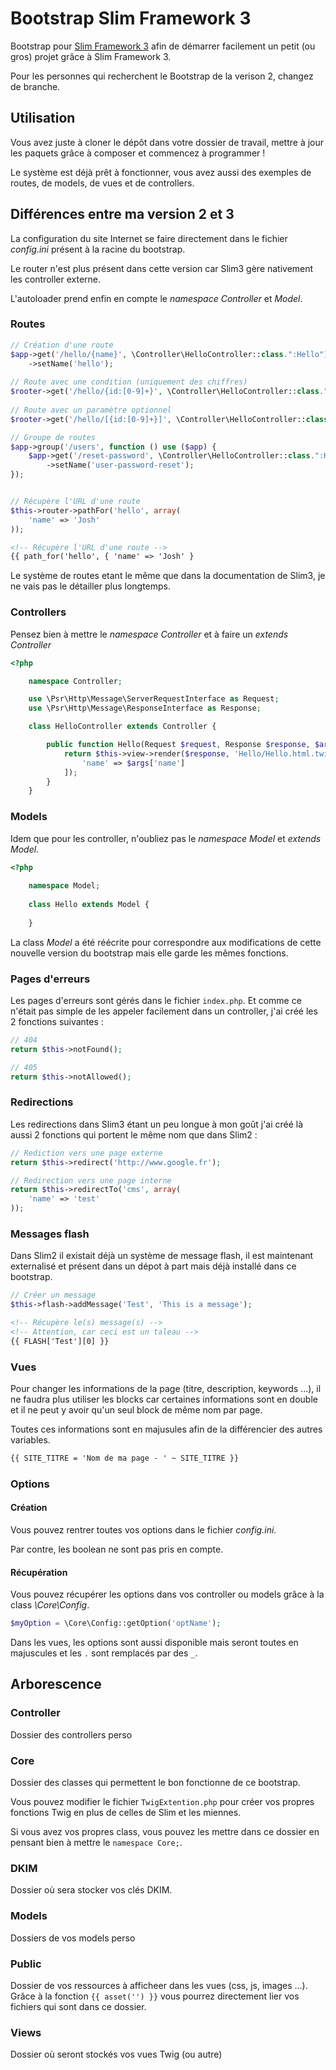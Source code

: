 # Bootstrap Slim Framework 3

Bootstrap pour [Slim Framework 3](http://www.slimframework.com/) afin de démarrer facilement un petit (ou gros) projet grâce à Slim Framework 3.

Pour les personnes qui recherchent le Bootstrap de la verison 2, changez de branche.

## Utilisation
Vous avez juste à cloner le dépôt dans votre dossier de travail, mettre à jour les paquets grâce à composer et commencez à programmer !  
    
Le système est déjà prêt à fonctionner, vous avez aussi des exemples de routes, de models, de vues et de controllers.


## Différences entre ma version 2 et 3

La configuration du site Internet se faire directement dans le fichier *config.ini* présent à la racine du bootstrap.

Le router n'est plus présent dans cette version car Slim3 gère nativement les controller externe.

L'autoloader prend enfin en compte le *namespace* *Controller* et *Model*.

### Routes
```php
// Création d'une route
$app->get('/hello/{name}', \Controller\HelloController::class.":Hello")
    ->setName('hello');
       
// Route avec une condition (uniquement des chiffres)
$rooter->get('/hello/{id:[0-9]+}', \Controller\HelloController::class.":Hello");
       
// Route avec un paramètre optionnel
$rooter->get('/hello/[{id:[0-9]+}]', \Controller\HelloController::class.":Hello");

// Groupe de routes
$app->group('/users', function () use ($app) {
    $app->get('/reset-password', \Controller\HelloController::class.":Hello")
        ->setName('user-password-reset');
});


// Récupère l'URL d'une route
$this->router->pathFor('hello', array(
    'name' => 'Josh'
));
```

```html
<!-- Récupère l'URL d'une route -->
{{ path_for('hello', { 'name' => 'Josh' }
```

Le système de routes etant le même que dans la documentation de Slim3, je ne vais pas le détailler plus longtemps.

### Controllers
Pensez bien à mettre le *namespace Controller* et à faire un *extends Controller*
```php
<?php

    namespace Controller;

    use \Psr\Http\Message\ServerRequestInterface as Request;
    use \Psr\Http\Message\ResponseInterface as Response;

    class HelloController extends Controller {

        public function Hello(Request $request, Response $response, $args) {
            return $this->view->render($response, 'Hello/Hello.html.twig', [
                'name' => $args['name']
            ]);
        }
    }
```

### Models
Idem que pour les controller, n'oubliez pas le *namespace Model* et *extends Model*.
```php
<?php
    
    namespace Model;
    
    class Hello extends Model {
        
    }
```
La class *Model* a été réécrite pour correspondre aux modifications de cette nouvelle version du bootstrap mais elle garde les mêmes fonctions.

### Pages d'erreurs
Les pages d'erreurs sont gérés dans le fichier `index.php`. Et comme ce n'était pas simple de les appeler facilement dans un controller, j'ai créé les 2 fonctions suivantes :
```php
// 404
return $this->notFound();

// 405
return $this->notAllowed();
```

### Redirections
Les redirections dans Slim3 étant un peu longue à mon goût j'ai créé là aussi 2 fonctions qui portent le même nom que dans Slim2 :
```php
// Rediction vers une page externe
return $this->redirect('http://www.google.fr');

// Redirection vers une page interne
return $this->redirectTo('cms', array(
    'name' => 'test'
));
```

### Messages flash
Dans Slim2 il existait déjà un système de message flash, il est maintenant externalisé et présent dans un dépot à part mais déjà installé dans ce bootstrap.
```php
// Créer un message
$this->flash->addMessage('Test', 'This is a message');
```

```html
<!-- Récupère le(s) message(s) -->
<!-- Attention, car ceci est un taleau -->
{{ FLASH['Test'][0] }}
```

### Vues
Pour changer les informations de la page (titre, description, keywords ...), il ne faudra plus utiliser les blocks car certaines informations sont en double et il ne peut y avoir qu'un seul block de même nom par page.

Toutes ces informations sont en majusules afin de la différencier des autres variables.
```html
{{ SITE_TITRE = 'Nom de ma page - ' ~ SITE_TITRE }}
```

### Options

#### Création
Vous pouvez rentrer toutes vos options dans le fichier *config.ini*.

Par contre, les boolean ne sont pas pris en compte.

#### Récupération
Vous pouvez récupérer les options dans vos controller ou models grâce à la class *\Core\Config*.
```php
$myOption = \Core\Config::getOption('optName');
```
Dans les vues, les options sont aussi disponible mais seront toutes en majuscules et les `.` sont remplacés par des `_`.


## Arborescence

### Controller
Dossier des controllers perso
 
### Core
Dossier des classes qui permettent le bon fonctionne de ce bootstrap.

Vous pouvez modifier le fichier `TwigExtention.php` pour créer vos propres fonctions Twig en plus de celles de Slim et les miennes.
        
Si vous avez vos propres class, vous pouvez les mettre dans ce dossier en pensant bien à mettre le `namespace Core;`.

### DKIM
Dossier où sera stocker vos clés DKIM.

### Models
Dossiers de vos models perso

### Public
Dossier de vos ressources à afficheer dans les vues (css, js, images ...). Grâce à la fonction `{{ asset('') }}` vous pourrez directement lier vos fichiers qui sont dans ce dossier.

### Views
Dossier où seront stockés vos vues Twig (ou autre)